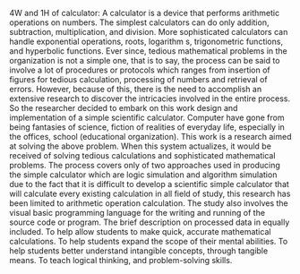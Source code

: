 4W and 1H of calculator:
          A calculator is a device that performs arithmetic operations on numbers. The simplest calculators can do only addition, subtraction, multiplication, and division. More sophisticated calculators can handle exponential operations, roots, logarithm s, trigonometric functions, and hyperbolic functions. Ever since, tedious mathematical problems in the organization is not a simple one, that is to say, the process can be said to involve a lot of procedures or protocols which ranges from insertion of figures for tedious calculation, processing of numbers and retrieval of errors. However, because of this, there is the need to accomplish an extensive research to discover the intricacies involved in the entire process. So the researcher decided to embark on this work design and implementation of a simple scientific calculator.
        Computer have gone from being fantasies of science, fiction of realities of everyday life, especially in the offices, school (educational organization). This work is a research aimed at solving the above problem. When this system actualizes, it would be received of solving tedious calculations and sophisticated mathematical problems. The process covers only of two approaches used in producing the simple calculator which are logic simulation and algorithm simulation due to the fact that it is difficult to develop a scientific simple calculator that will calculate every existing calculation in all field of study, this research has been limited to arithmetic operation calculation.
           The study also involves the visual basic programming language for the writing and running of the source code or program. The brief description on processed data in equally included. To help allow students to make quick, accurate mathematical calculations. To help students expand the scope of their mental abilities. To help students better understand intangible concepts, through tangible means. To teach logical thinking, and problem-solving skills.



